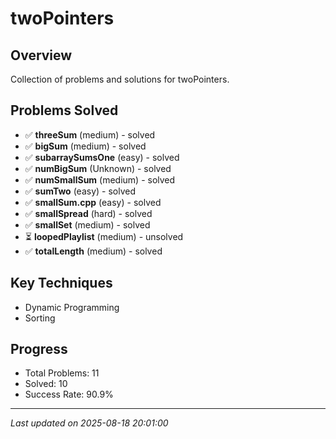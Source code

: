# twoPointers

## Overview
Collection of problems and solutions for twoPointers.

## Problems Solved
- ✅ **threeSum** (medium) - solved
- ✅ **bigSum** (medium) - solved
- ✅ **subarraySumsOne** (easy) - solved
- ✅ **numBigSum** (Unknown) - solved
- ✅ **numSmallSum** (medium) - solved
- ✅ **sumTwo** (easy) - solved
- ✅ **smallSum.cpp** (easy) - solved
- ✅ **smallSpread** (hard) - solved
- ✅ **smallSet** (medium) - solved
- ⏳ **loopedPlaylist** (medium) - unsolved
- ✅ **totalLength** (medium) - solved

## Key Techniques
- Dynamic Programming
- Sorting

## Progress
- Total Problems: 11
- Solved: 10
- Success Rate: 90.9%

---
*Last updated on 2025-08-18 20:01:00*
